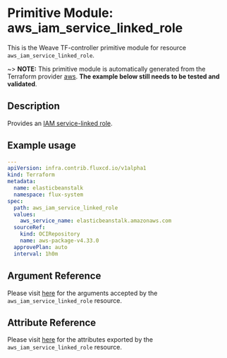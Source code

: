 
# Primitive Module: aws_iam_service_linked_role

This is the Weave TF-controller primitive module for resource `aws_iam_service_linked_role`.

~> **NOTE:** This primitive module is automatically generated from the Terraform provider [aws](https://registry.terraform.io/providers/hashicorp/aws/latest/docs/resources/iam_service_linked_role). **The example below still needs to be tested and validated**.

## Description

Provides an [IAM service-linked role](https://docs.aws.amazon.com/IAM/latest/UserGuide/using-service-linked-roles.html).

## Example usage

```yaml
---
apiVersion: infra.contrib.fluxcd.io/v1alpha1
kind: Terraform
metadata:
  name: elasticbeanstalk
  namespace: flux-system
spec:
  path: aws_iam_service_linked_role
  values:
    aws_service_name: elasticbeanstalk.amazonaws.com
  sourceRef:
    kind: OCIRepository
    name: aws-package-v4.33.0
  approvePlan: auto
  interval: 1h0m
```

## Argument Reference

Please visit [here](https://registry.terraform.io/providers/hashicorp/aws/4.33.0/docs/resources/iam_service_linked_role#argument-reference) for the arguments accepted by the `aws_iam_service_linked_role` resource.

## Attribute Reference

Please visit [here](https://registry.terraform.io/providers/hashicorp/aws/4.33.0/docs/resources/iam_service_linked_role#attributes-reference) for the attributes exported by the `aws_iam_service_linked_role` resource.
